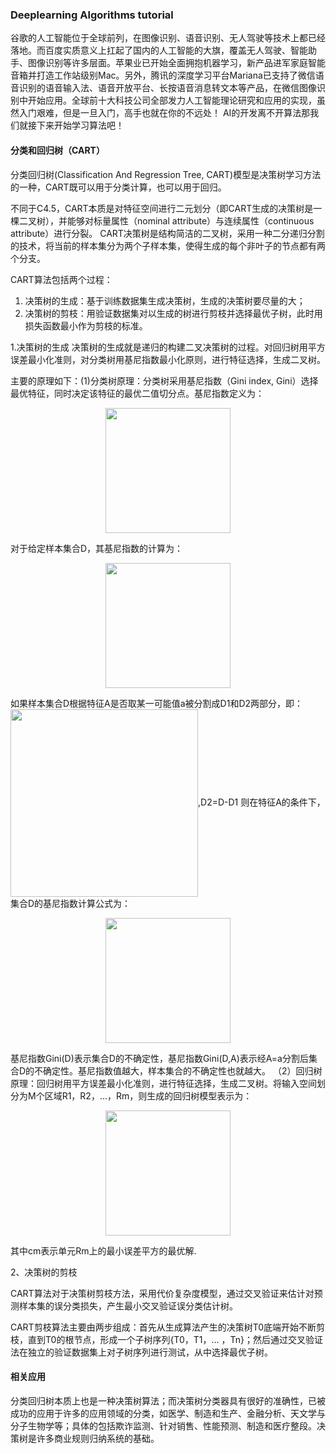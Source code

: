 ### Deeplearning Algorithms tutorial
谷歌的人工智能位于全球前列，在图像识别、语音识别、无人驾驶等技术上都已经落地。而百度实质意义上扛起了国内的人工智能的大旗，覆盖无人驾驶、智能助手、图像识别等许多层面。苹果业已开始全面拥抱机器学习，新产品进军家庭智能音箱并打造工作站级别Mac。另外，腾讯的深度学习平台Mariana已支持了微信语音识别的语音输入法、语音开放平台、长按语音消息转文本等产品，在微信图像识别中开始应用。全球前十大科技公司全部发力人工智能理论研究和应用的实现，虽然入门艰难，但是一旦入门，高手也就在你的不远处！
AI的开发离不开算法那我们就接下来开始学习算法吧！


#### 分类和回归树（CART）

分类回归树(Classification And Regression Tree, CART)模型是决策树学习方法的一种，CART既可以用于分类计算，也可以用于回归。

不同于C4.5，CART本质是对特征空间进行二元划分（即CART生成的决策树是一棵二叉树），并能够对标量属性（nominal attribute）与连续属性（continuous attribute）进行分裂。
CART决策树是结构简洁的二叉树，采用一种二分递归分割的技术，将当前的样本集分为两个子样本集，使得生成的每个非叶子的节点都有两个分支。

CART算法包括两个过程： 
1. 决策树的生成：基于训练数据集生成决策树，生成的决策树要尽量的大；
2. 决策树的剪枝：用验证数据集对以生成的树进行剪枝并选择最优子树，此时用损失函数最小作为剪枝的标准。

1.决策树的生成
决策树的生成就是递归的构建二叉决策树的过程。对回归树用平方误差最小化准则，对分类树用基尼指数最小化原则，进行特征选择，生成二叉树。

主要的原理如下：(1)分类树原理：分类树采用基尼指数（Gini index, Gini）选择最优特征，同时决定该特征的最优二值切分点。基尼指数定义为：
<p align="center">
<img width="200" align="center" src="../../images/56.jpg" />
</p>

对于给定样本集合D，其基尼指数的计算为：
<p align="center">
<img width="200" align="center" src="../../images/57.jpg" />
</p>
如果样本集合D根据特征A是否取某一可能值a被分割成D1和D2两部分，即：<img width="300" align="center" src="../../images/60.jpg" />,D2=D-D1
则在特征A的条件下，集合D的基尼指数计算公式为：
<p align="center">
<img width="200" align="center" src="../../images/58.jpg" />
</p>
基尼指数Gini(D)表示集合D的不确定性，基尼指数Gini(D,A)表示经A=a分割后集合D的不确定性。基尼指数值越大，样本集合的不确定性也就越大。
（2）回归树原理：回归树用平方误差最小化准则，进行特征选择，生成二叉树。将输入空间划分为M个区域R1，R2，…，Rm，则生成的回归树模型表示为：
<p align="center">
<img width="200" align="center" src="../../images/59.jpg" />
</p>
其中cm表示单元Rm上的最小误差平方的最优解.

2、决策树的剪枝

CART算法对于决策树剪枝方法，采用代价复杂度模型，通过交叉验证来估计对预测样本集的误分类损失，产生最小交叉验证误分类估计树。

CART剪枝算法主要由两步组成：首先从生成算法产生的决策树T0底端开始不断剪枝，直到T0的根节点，形成一个子树序列{T0，T1，… ，Tn}；然后通过交叉验证法在独立的验证数据集上对子树序列进行测试，从中选择最优子树。

#### 相关应用

分类回归树本质上也是一种决策树算法；而决策树分类器具有很好的准确性，已被成功的应用于许多的应用领域的分类，如医学、制造和生产、金融分析、天文学与分子生物学等；具体的包括欺诈监测、针对销售、性能预测、制造和医疗整段。决策树是许多商业规则归纳系统的基础。
